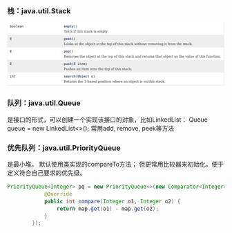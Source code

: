 ### 栈：java.util.Stack<E>
![f8ad2a0058a8290a25127cb9bac3744f](resources/0D88A679-16ED-4990-BE81-BAC4FEB43915.png)

### 队列：java.util.Queue<E>
是接口的形式，可以创建一个实现该接口的对象，比如LinkedList：
Queue<Node> queue = new LinkedList<>();
常用add, remove, peek等方法

### 优先队列：java.util.PriorityQueue<E>
是最小堆。
默认使用类实现的compareTo方法；
但更常用比较器来初始化，便于定义符合自己要求的优先级。

```java
PriorityQueue<Integer> pq = new PriorityQueue<>(new Comparator<Integer>() {
            @Override
            public int compare(Integer o1, Integer o2) {
                return map.get(o1) - map.get(o2);
            }
        });
```
